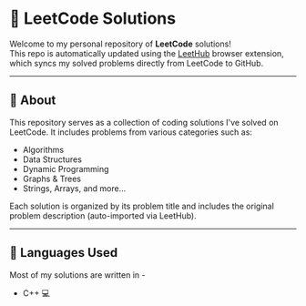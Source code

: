 # 🧠 LeetCode Solutions

Welcome to my personal repository of **LeetCode** solutions!  
This repo is automatically updated using the [LeetHub](https://github.com/QasimWani/LeetHub) browser extension, which syncs my solved problems directly from LeetCode to GitHub.

---

## 📌 About

This repository serves as a collection of coding solutions I've solved on LeetCode. It includes problems from various categories such as:

- Algorithms
- Data Structures
- Dynamic Programming
- Graphs & Trees
- Strings, Arrays, and more...

Each solution is organized by its problem title and includes the original problem description (auto-imported via LeetHub).

---

## 🧰 Languages Used

Most of my solutions are written in -
- C++ 💻


